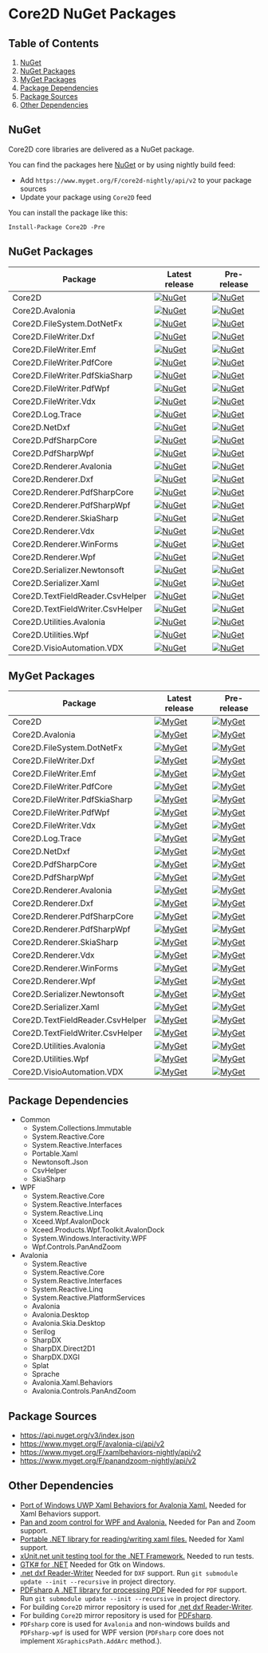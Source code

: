 # Core2D NuGet Packages

## Table of Contents

1. [NuGet](NuGet.md#nuget)
2. [NuGet Packages](NuGet.md#nuget-packages)
3. [MyGet Packages](NuGet.md#myget-packages)
4. [Package Dependencies](NuGet.md#package-dependencies)
5. [Package Sources](NuGet.md#package-sources)
6. [Other Dependencies](NuGet.md#other-dependencies)

## NuGet

Core2D core libraries are delivered as a NuGet package.

You can find the packages here [NuGet](https://www.nuget.org/packages/Core2D/) or by using nightly build feed:
* Add `https://www.myget.org/F/core2d-nightly/api/v2` to your package sources
* Update your package using `Core2D` feed

You can install the package like this:

`Install-Package Core2D -Pre`

## NuGet Packages

| Package                             | Latest release                                                                                                                                            | Pre-release                                                                                                                                                  |
|-------------------------------------|-----------------------------------------------------------------------------------------------------------------------------------------------------------|--------------------------------------------------------------------------------------------------------------------------------------------------------------|
| Core2D                              | [![NuGet](https://img.shields.io/nuget/v/Core2D.svg)](https://www.nuget.org/packages/Core2D)                                                              | [![NuGet](https://img.shields.io/nuget/vpre/Core2D.svg)](https://www.nuget.org/packages/Core2D)                                                              |
| Core2D.Avalonia                     | [![NuGet](https://img.shields.io/nuget/v/Core2D.Avalonia.svg)](https://www.nuget.org/packages/Core2D.Avalonia)                                            | [![NuGet](https://img.shields.io/nuget/vpre/Core2D.Avalonia.svg)](https://www.nuget.org/packages/Core2D.Avalonia)                                            |
| Core2D.FileSystem.DotNetFx          | [![NuGet](https://img.shields.io/nuget/v/Core2D.FileSystem.DotNetFx.svg)](https://www.nuget.org/packages/Core2D.FileSystem.DotNetFx)                      | [![NuGet](https://img.shields.io/nuget/vpre/Core2D.FileSystem.DotNetFx.svg)](https://www.nuget.org/packages/Core2D.FileSystem.DotNetFx)                      |
| Core2D.FileWriter.Dxf               | [![NuGet](https://img.shields.io/nuget/v/Core2D.FileWriter.Dxf.svg)](https://www.nuget.org/packages/Core2D.FileWriter.Dxf)                                | [![NuGet](https://img.shields.io/nuget/vpre/Core2D.FileWriter.Dxf.svg)](https://www.nuget.org/packages/Core2D.FileWriter.Dxf)                                |
| Core2D.FileWriter.Emf               | [![NuGet](https://img.shields.io/nuget/v/Core2D.FileWriter.Emf.svg)](https://www.nuget.org/packages/Core2D.FileWriter.Emf)                                | [![NuGet](https://img.shields.io/nuget/vpre/Core2D.FileWriter.Emf.svg)](https://www.nuget.org/packages/Core2D.FileWriter.Emf)                                |
| Core2D.FileWriter.PdfCore           | [![NuGet](https://img.shields.io/nuget/v/Core2D.FileWriter.PdfCore.svg)](https://www.nuget.org/packages/Core2D.FileWriter.PdfCore)                        | [![NuGet](https://img.shields.io/nuget/vpre/Core2D.FileWriter.PdfCore.svg)](https://www.nuget.org/packages/Core2D.FileWriter.PdfCore)                        |
| Core2D.FileWriter.PdfSkiaSharp      | [![NuGet](https://img.shields.io/nuget/v/Core2D.FileWriter.PdfSkiaSharp.svg)](https://www.nuget.org/packages/Core2D.FileWriter.PdfSkiaSharp)              | [![NuGet](https://img.shields.io/nuget/vpre/Core2D.FileWriter.PdfSkiaSharp.svg)](https://www.nuget.org/packages/Core2D.FileWriter.PdfSkiaSharp)              |
| Core2D.FileWriter.PdfWpf            | [![NuGet](https://img.shields.io/nuget/v/Core2D.FileWriter.PdfWpf.svg)](https://www.nuget.org/packages/Core2D.FileWriter.PdfWpf)                          | [![NuGet](https://img.shields.io/nuget/vpre/Core2D.FileWriter.PdfWpf.svg)](https://www.nuget.org/packages/Core2D.FileWriter.PdfWpf)                          |
| Core2D.FileWriter.Vdx               | [![NuGet](https://img.shields.io/nuget/v/Core2D.FileWriter.Vdx.svg)](https://www.nuget.org/packages/Core2D.FileWriter.Vdx)                                | [![NuGet](https://img.shields.io/nuget/vpre/Core2D.FileWriter.Vdx.svg)](https://www.nuget.org/packages/Core2D.FileWriter.Vdx)                                |
| Core2D.Log.Trace                    | [![NuGet](https://img.shields.io/nuget/v/Core2D.Log.Trace.svg)](https://www.nuget.org/packages/Core2D.Log.Trace)                                          | [![NuGet](https://img.shields.io/nuget/vpre/Core2D.Log.Trace.svg)](https://www.nuget.org/packages/Core2D.Log.Trace)                                          |
| Core2D.NetDxf                       | [![NuGet](https://img.shields.io/nuget/v/Core2D.NetDxf.svg)](https://www.nuget.org/packages/Core2D.NetDxf)                                                | [![NuGet](https://img.shields.io/nuget/vpre/Core2D.NetDxf.svg)](https://www.nuget.org/packages/Core2D.NetDxf)                                                |
| Core2D.PdfSharpCore                 | [![NuGet](https://img.shields.io/nuget/v/Core2D.PdfSharpCore.svg)](https://www.nuget.org/packages/Core2D.PdfSharpCore)                                    | [![NuGet](https://img.shields.io/nuget/vpre/Core2D.PdfSharpCore.svg)](https://www.nuget.org/packages/Core2D.PdfSharpCore)                                    |
| Core2D.PdfSharpWpf                  | [![NuGet](https://img.shields.io/nuget/v/Core2D.PdfSharpWpf.svg)](https://www.nuget.org/packages/Core2D.PdfSharpWpf)                                      | [![NuGet](https://img.shields.io/nuget/vpre/Core2D.PdfSharpWpf.svg)](https://www.nuget.org/packages/Core2D.PdfSharpWpf)                                      |
| Core2D.Renderer.Avalonia            | [![NuGet](https://img.shields.io/nuget/v/Core2D.Renderer.Avalonia.svg)](https://www.nuget.org/packages/Core2D.Renderer.Avalonia)                          | [![NuGet](https://img.shields.io/nuget/vpre/Core2D.Renderer.Avalonia.svg)](https://www.nuget.org/packages/Core2D.Renderer.Avalonia)                          |
| Core2D.Renderer.Dxf                 | [![NuGet](https://img.shields.io/nuget/v/Core2D.Renderer.Dxf.svg)](https://www.nuget.org/packages/Core2D.Renderer.Dxf)                                    | [![NuGet](https://img.shields.io/nuget/vpre/Core2D.Renderer.Dxf.svg)](https://www.nuget.org/packages/Core2D.Renderer.Dxf)                                    |
| Core2D.Renderer.PdfSharpCore        | [![NuGet](https://img.shields.io/nuget/v/Core2D.Renderer.PdfSharpCore.svg)](https://www.nuget.org/packages/Core2D.Renderer.PdfSharpCore)                  | [![NuGet](https://img.shields.io/nuget/vpre/Core2D.Renderer.PdfSharpCore.svg)](https://www.nuget.org/packages/Core2D.Renderer.PdfSharpCore)                  |
| Core2D.Renderer.PdfSharpWpf         | [![NuGet](https://img.shields.io/nuget/v/Core2D.Renderer.PdfSharpWpf.svg)](https://www.nuget.org/packages/Core2D.Renderer.PdfSharpWpf)                    | [![NuGet](https://img.shields.io/nuget/vpre/Core2D.Renderer.PdfSharpWpf.svg)](https://www.nuget.org/packages/Core2D.Renderer.PdfSharpWpf)                    |
| Core2D.Renderer.SkiaSharp           | [![NuGet](https://img.shields.io/nuget/v/Core2D.Renderer.SkiaSharp.svg)](https://www.nuget.org/packages/Core2D.Renderer.SkiaSharp)                        | [![NuGet](https://img.shields.io/nuget/vpre/Core2D.Renderer.SkiaSharp.svg)](https://www.nuget.org/packages/Core2D.Renderer.SkiaSharp)                        |
| Core2D.Renderer.Vdx                 | [![NuGet](https://img.shields.io/nuget/v/Core2D.Renderer.Vdx.svg)](https://www.nuget.org/packages/Core2D.Renderer.Vdx)                                    | [![NuGet](https://img.shields.io/nuget/vpre/Core2D.Renderer.Vdx.svg)](https://www.nuget.org/packages/Core2D.Renderer.Vdx)                                    |
| Core2D.Renderer.WinForms            | [![NuGet](https://img.shields.io/nuget/v/Core2D.Renderer.WinForms.svg)](https://www.nuget.org/packages/Core2D.Renderer.WinForms)                          | [![NuGet](https://img.shields.io/nuget/vpre/Core2D.Renderer.WinForms.svg)](https://www.nuget.org/packages/Core2D.Renderer.WinForms)                          |
| Core2D.Renderer.Wpf                 | [![NuGet](https://img.shields.io/nuget/v/Core2D.Renderer.Wpf.svg)](https://www.nuget.org/packages/Core2D.Renderer.Wpf)                                    | [![NuGet](https://img.shields.io/nuget/vpre/Core2D.Renderer.Wpf.svg)](https://www.nuget.org/packages/Core2D.Renderer.Wpf)                                    |
| Core2D.Serializer.Newtonsoft        | [![NuGet](https://img.shields.io/nuget/v/Core2D.Serializer.Newtonsoft.svg)](https://www.nuget.org/packages/Core2D.Serializer.Newtonsoft)                  | [![NuGet](https://img.shields.io/nuget/vpre/Core2D.Serializer.Newtonsoft.svg)](https://www.nuget.org/packages/Core2D.Serializer.Newtonsoft)                  |
| Core2D.Serializer.Xaml              | [![NuGet](https://img.shields.io/nuget/v/Core2D.Serializer.Xaml.svg)](https://www.nuget.org/packages/Core2D.Serializer.Xaml)                              | [![NuGet](https://img.shields.io/nuget/vpre/Core2D.Serializer.Xaml.svg)](https://www.nuget.org/packages/Core2D.Serializer.Xaml)                              |
| Core2D.TextFieldReader.CsvHelper    | [![NuGet](https://img.shields.io/nuget/v/Core2D.TextFieldReader.CsvHelper.svg)](https://www.nuget.org/packages/Core2D.TextFieldReader.CsvHelper)          | [![NuGet](https://img.shields.io/nuget/vpre/Core2D.TextFieldReader.CsvHelper.svg)](https://www.nuget.org/packages/Core2D.TextFieldReader.CsvHelper)          |
| Core2D.TextFieldWriter.CsvHelper    | [![NuGet](https://img.shields.io/nuget/v/Core2D.TextFieldWriter.CsvHelper.svg)](https://www.nuget.org/packages/Core2D.TextFieldWriter.CsvHelper)          | [![NuGet](https://img.shields.io/nuget/vpre/Core2D.TextFieldWriter.CsvHelper.svg)](https://www.nuget.org/packages/Core2D.TextFieldWriter.CsvHelper)          |
| Core2D.Utilities.Avalonia           | [![NuGet](https://img.shields.io/nuget/v/Core2D.Utilities.Avalonia.svg)](https://www.nuget.org/packages/Core2D.Utilities.Avalonia)                        | [![NuGet](https://img.shields.io/nuget/vpre/Core2D.Utilities.Avalonia.svg)](https://www.nuget.org/packages/Core2D.Utilities.Avalonia)                        |
| Core2D.Utilities.Wpf                | [![NuGet](https://img.shields.io/nuget/v/Core2D.Utilities.Wpf.svg)](https://www.nuget.org/packages/Core2D.Utilities.Wpf)                                  | [![NuGet](https://img.shields.io/nuget/vpre/Core2D.Utilities.Wpf.svg)](https://www.nuget.org/packages/Core2D.Utilities.Wpf)                                  |
| Core2D.VisioAutomation.VDX          | [![NuGet](https://img.shields.io/nuget/v/Core2D.VisioAutomation.VDX.svg)](https://www.nuget.org/packages/Core2D.VisioAutomation.VDX)                      | [![NuGet](https://img.shields.io/nuget/vpre/Core2D.VisioAutomation.VDX.svg)](https://www.nuget.org/packages/Core2D.VisioAutomation.VDX)                      |

## MyGet Packages

| Package                            | Latest release                                                                                                                                                    | Pre-release                                                                                                                                                          |
|------------------------------------|-------------------------------------------------------------------------------------------------------------------------------------------------------------------|----------------------------------------------------------------------------------------------------------------------------------------------------------------------|
| Core2D                             | [![MyGet](https://img.shields.io/myget/core2d-nightly/v/Core2D.svg?label=myget)](https://www.myget.org/gallery/core2d-nightly)                                    | [![MyGet](https://img.shields.io/myget/core2d-nightly/vpre/Core2D.svg?label=myget)](https://www.myget.org/gallery/core2d-nightly)                                    |
| Core2D.Avalonia                    | [![MyGet](https://img.shields.io/myget/core2d-nightly/v/Core2D.Avalonia.svg?label=myget)](https://www.myget.org/gallery/core2d-nightly)                           | [![MyGet](https://img.shields.io/myget/core2d-nightly/vpre/Core2D.Avalonia.svg?label=myget)](https://www.myget.org/gallery/core2d-nightly)                           |
| Core2D.FileSystem.DotNetFx         | [![MyGet](https://img.shields.io/myget/core2d-nightly/v/Core2D.FileSystem.DotNetFx.svg?label=myget)](https://www.myget.org/gallery/core2d-nightly)                | [![MyGet](https://img.shields.io/myget/core2d-nightly/vpre/Core2D.FileSystem.DotNetFx.svg?label=myget)](https://www.myget.org/gallery/core2d-nightly)                |
| Core2D.FileWriter.Dxf              | [![MyGet](https://img.shields.io/myget/core2d-nightly/v/Core2D.FileWriter.Dxf.svg?label=myget)](https://www.myget.org/gallery/core2d-nightly)                     | [![MyGet](https://img.shields.io/myget/core2d-nightly/vpre/Core2D.FileWriter.Dxf.svg?label=myget)](https://www.myget.org/gallery/core2d-nightly)                     |
| Core2D.FileWriter.Emf              | [![MyGet](https://img.shields.io/myget/core2d-nightly/v/Core2D.FileWriter.Emf.svg?label=myget)](https://www.myget.org/gallery/core2d-nightly)                     | [![MyGet](https://img.shields.io/myget/core2d-nightly/vpre/Core2D.FileWriter.Emf.svg?label=myget)](https://www.myget.org/gallery/core2d-nightly)                     |
| Core2D.FileWriter.PdfCore          | [![MyGet](https://img.shields.io/myget/core2d-nightly/v/Core2D.FileWriter.PdfCore.svg?label=myget)](https://www.myget.org/gallery/core2d-nightly)                 | [![MyGet](https://img.shields.io/myget/core2d-nightly/vpre/Core2D.FileWriter.PdfCore.svg?label=myget)](https://www.myget.org/gallery/core2d-nightly)                 |
| Core2D.FileWriter.PdfSkiaSharp     | [![MyGet](https://img.shields.io/myget/core2d-nightly/v/Core2D.FileWriter.PdfSkiaSharp.svg?label=myget)](https://www.myget.org/gallery/core2d-nightly)            | [![MyGet](https://img.shields.io/myget/core2d-nightly/vpre/Core2D.FileWriter.PdfSkiaSharp.svg?label=myget)](https://www.myget.org/gallery/core2d-nightly)            |
| Core2D.FileWriter.PdfWpf           | [![MyGet](https://img.shields.io/myget/core2d-nightly/v/Core2D.FileWriter.PdfWpf.svg?label=myget)](https://www.myget.org/gallery/core2d-nightly)                  | [![MyGet](https://img.shields.io/myget/core2d-nightly/vpre/Core2D.FileWriter.PdfWpf.svg?label=myget)](https://www.myget.org/gallery/core2d-nightly)                  |
| Core2D.FileWriter.Vdx              | [![MyGet](https://img.shields.io/myget/core2d-nightly/v/Core2D.FileWriter.Vdx.svg?label=myget)](https://www.myget.org/gallery/core2d-nightly)                     | [![MyGet](https://img.shields.io/myget/core2d-nightly/vpre/Core2D.FileWriter.Vdx.svg?label=myget)](https://www.myget.org/gallery/core2d-nightly)                     |
| Core2D.Log.Trace                   | [![MyGet](https://img.shields.io/myget/core2d-nightly/v/Core2D.Log.Trace.svg?label=myget)](https://www.myget.org/gallery/core2d-nightly)                          | [![MyGet](https://img.shields.io/myget/core2d-nightly/vpre/Core2D.Log.Trace.svg?label=myget)](https://www.myget.org/gallery/core2d-nightly)                          |
| Core2D.NetDxf                      | [![MyGet](https://img.shields.io/myget/core2d-nightly/v/Core2D.NetDxf.svg?label=myget)](https://www.myget.org/gallery/core2d-nightly)                             | [![MyGet](https://img.shields.io/myget/core2d-nightly/vpre/Core2D.NetDxf.svg?label=myget)](https://www.myget.org/gallery/core2d-nightly)                             |
| Core2D.PdfSharpCore                | [![MyGet](https://img.shields.io/myget/core2d-nightly/v/Core2D.PdfSharpCore.svg?label=myget)](https://www.myget.org/gallery/core2d-nightly)                       | [![MyGet](https://img.shields.io/myget/core2d-nightly/vpre/Core2D.PdfSharpCore.svg?label=myget)](https://www.myget.org/gallery/core2d-nightly)                       |
| Core2D.PdfSharpWpf                 | [![MyGet](https://img.shields.io/myget/core2d-nightly/v/Core2D.PdfSharpWpf.svg?label=myget)](https://www.myget.org/gallery/core2d-nightly)                        | [![MyGet](https://img.shields.io/myget/core2d-nightly/vpre/Core2D.PdfSharpWpf.svg?label=myget)](https://www.myget.org/gallery/core2d-nightly)                        |
| Core2D.Renderer.Avalonia           | [![MyGet](https://img.shields.io/myget/core2d-nightly/v/Core2D.Renderer.Avalonia.svg?label=myget)](https://www.myget.org/gallery/core2d-nightly)                  | [![MyGet](https://img.shields.io/myget/core2d-nightly/vpre/Core2D.Renderer.Avalonia.svg?label=myget)](https://www.myget.org/gallery/core2d-nightly)                  |
| Core2D.Renderer.Dxf                | [![MyGet](https://img.shields.io/myget/core2d-nightly/v/Core2D.Renderer.Dxf.svg?label=myget)](https://www.myget.org/gallery/core2d-nightly)                       | [![MyGet](https://img.shields.io/myget/core2d-nightly/vpre/Core2D.Renderer.Dxf.svg?label=myget)](https://www.myget.org/gallery/core2d-nightly)                       |
| Core2D.Renderer.PdfSharpCore       | [![MyGet](https://img.shields.io/myget/core2d-nightly/v/Core2D.Renderer.PdfSharpCore.svg?label=myget)](https://www.myget.org/gallery/core2d-nightly)              | [![MyGet](https://img.shields.io/myget/core2d-nightly/vpre/Core2D.Renderer.PdfSharpCore.svg?label=myget)](https://www.myget.org/gallery/core2d-nightly)              |
| Core2D.Renderer.PdfSharpWpf        | [![MyGet](https://img.shields.io/myget/core2d-nightly/v/Core2D.Renderer.PdfSharpWpf.svg?label=myget)](https://www.myget.org/gallery/core2d-nightly)               | [![MyGet](https://img.shields.io/myget/core2d-nightly/vpre/Core2D.Renderer.PdfSharpWpf.svg?label=myget)](https://www.myget.org/gallery/core2d-nightly)               |
| Core2D.Renderer.SkiaSharp          | [![MyGet](https://img.shields.io/myget/core2d-nightly/v/Core2D.Renderer.SkiaSharp.svg?label=myget)](https://www.myget.org/gallery/core2d-nightly)                 | [![MyGet](https://img.shields.io/myget/core2d-nightly/vpre/Core2D.Renderer.SkiaSharp.svg?label=myget)](https://www.myget.org/gallery/core2d-nightly)                 |
| Core2D.Renderer.Vdx                | [![MyGet](https://img.shields.io/myget/core2d-nightly/v/Core2D.Renderer.Vdx.svg?label=myget)](https://www.myget.org/gallery/core2d-nightly)                       | [![MyGet](https://img.shields.io/myget/core2d-nightly/vpre/Core2D.Renderer.Vdx.svg?label=myget)](https://www.myget.org/gallery/core2d-nightly)                       |
| Core2D.Renderer.WinForms           | [![MyGet](https://img.shields.io/myget/core2d-nightly/v/Core2D.Renderer.WinForms.svg?label=myget)](https://www.myget.org/gallery/core2d-nightly)                  | [![MyGet](https://img.shields.io/myget/core2d-nightly/vpre/Core2D.Renderer.WinForms.svg?label=myget)](https://www.myget.org/gallery/core2d-nightly)                  |
| Core2D.Renderer.Wpf                | [![MyGet](https://img.shields.io/myget/core2d-nightly/v/Core2D.Renderer.Wpf.svg?label=myget)](https://www.myget.org/gallery/core2d-nightly)                       | [![MyGet](https://img.shields.io/myget/core2d-nightly/vpre/Core2D.Renderer.Wpf.svg?label=myget)](https://www.myget.org/gallery/core2d-nightly)                       |
| Core2D.Serializer.Newtonsoft       | [![MyGet](https://img.shields.io/myget/core2d-nightly/v/Core2D.Serializer.Newtonsoft.svg?label=myget)](https://www.myget.org/gallery/core2d-nightly)              | [![MyGet](https://img.shields.io/myget/core2d-nightly/vpre/Core2D.Serializer.Newtonsoft.svg?label=myget)](https://www.myget.org/gallery/core2d-nightly)              |
| Core2D.Serializer.Xaml             | [![MyGet](https://img.shields.io/myget/core2d-nightly/v/Core2D.Serializer.Xaml.svg?label=myget)](https://www.myget.org/gallery/core2d-nightly)                    | [![MyGet](https://img.shields.io/myget/core2d-nightly/vpre/Core2D.Serializer.Xaml.svg?label=myget)](https://www.myget.org/gallery/core2d-nightly)                    |
| Core2D.TextFieldReader.CsvHelper   | [![MyGet](https://img.shields.io/myget/core2d-nightly/v/Core2D.TextFieldReader.CsvHelper.svg?label=myget)](https://www.myget.org/gallery/core2d-nightly)          | [![MyGet](https://img.shields.io/myget/core2d-nightly/vpre/Core2D.TextFieldReader.CsvHelper.svg?label=myget)](https://www.myget.org/gallery/core2d-nightly)          |
| Core2D.TextFieldWriter.CsvHelper   | [![MyGet](https://img.shields.io/myget/core2d-nightly/v/Core2D.TextFieldWriter.CsvHelper.svg?label=myget)](https://www.myget.org/gallery/core2d-nightly)          | [![MyGet](https://img.shields.io/myget/core2d-nightly/vpre/Core2D.TextFieldWriter.CsvHelper.svg?label=myget)](https://www.myget.org/gallery/core2d-nightly)          |
| Core2D.Utilities.Avalonia          | [![MyGet](https://img.shields.io/myget/core2d-nightly/v/Core2D.Utilities.Avalonia.svg?label=myget)](https://www.myget.org/gallery/core2d-nightly)                 | [![MyGet](https://img.shields.io/myget/core2d-nightly/vpre/Core2D.Utilities.Avalonia.svg?label=myget)](https://www.myget.org/gallery/core2d-nightly)                 |
| Core2D.Utilities.Wpf               | [![MyGet](https://img.shields.io/myget/core2d-nightly/v/Core2D.Utilities.Wpf.svg?label=myget)](https://www.myget.org/gallery/core2d-nightly)                      | [![MyGet](https://img.shields.io/myget/core2d-nightly/vpre/Core2D.Utilities.Wpf.svg?label=myget)](https://www.myget.org/gallery/core2d-nightly)                      |
| Core2D.VisioAutomation.VDX         | [![MyGet](https://img.shields.io/myget/core2d-nightly/v/Core2D.VisioAutomation.VDX.svg?label=myget)](https://www.myget.org/gallery/core2d-nightly)                | [![MyGet](https://img.shields.io/myget/core2d-nightly/vpre/Core2D.VisioAutomation.VDX.svg?label=myget)](https://www.myget.org/gallery/core2d-nightly)                |

## Package Dependencies

* Common
  * System.Collections.Immutable
  * System.Reactive.Core
  * System.Reactive.Interfaces
  * Portable.Xaml
  * Newtonsoft.Json
  * CsvHelper
  * SkiaSharp
* WPF
  * System.Reactive.Core
  * System.Reactive.Interfaces
  * System.Reactive.Linq
  * Xceed.Wpf.AvalonDock
  * Xceed.Products.Wpf.Toolkit.AvalonDock
  * System.Windows.Interactivity.WPF
  * Wpf.Controls.PanAndZoom
* Avalonia
  * System.Reactive
  * System.Reactive.Core
  * System.Reactive.Interfaces
  * System.Reactive.Linq
  * System.Reactive.PlatformServices
  * Avalonia
  * Avalonia.Desktop
  * Avalonia.Skia.Desktop
  * Serilog
  * SharpDX
  * SharpDX.Direct2D1
  * SharpDX.DXGI
  * Splat
  * Sprache
  * Avalonia.Xaml.Behaviors
  * Avalonia.Controls.PanAndZoom

## Package Sources

* https://api.nuget.org/v3/index.json
* https://www.myget.org/F/avalonia-ci/api/v2
* https://www.myget.org/F/xamlbehaviors-nightly/api/v2
* https://www.myget.org/F/panandzoom-nightly/api/v2

## Other Dependencies

* [Port of Windows UWP Xaml Behaviors for Avalonia Xaml.](https://github.com/XamlBehaviors/XamlBehaviors) Needed for Xaml Behaviors support.
* [Pan and zoom control for WPF and Avalonia.](https://github.com/wieslawsoltes/MatrixPanAndZoomDemo) Needed for Pan and Zoom support.
* [Portable .NET library for reading/writing xaml files.](https://github.com/cwensley/Portable.Xaml) Needed for Xaml support.
* [xUnit.net unit testing tool for the .NET Framework.](https://github.com/xunit/xunit) Needed to run tests.
* [GTK# for .NET](http://www.mono-project.com/download/#download-win) Needed for Gtk on Windows.
* [.net dxf Reader-Writer](http://netdxf.codeplex.com/) Needed for `DXF` support. Run `git submodule update --init --recursive` in project directory.
* [PDFsharp A .NET library for processing PDF](https://github.com/empira/PDFsharp) Needed for `PDF` support. Run `git submodule update --init --recursive` in project directory.
* For building `Core2D` mirror repository is used for [.net dxf Reader-Writer](https://github.com/Core2D/netdxf).
* For building `Core2D` mirror repository is used for [PDFsharp](https://github.com/Core2D/PDFsharp). 
* `PDFsharp` core is used for `Avalonia` and non-windows builds and `PDFsharp-wpf` is used for WPF version (`PDFsharp` core does not implement `XGraphicsPath.AddArc` method.).
